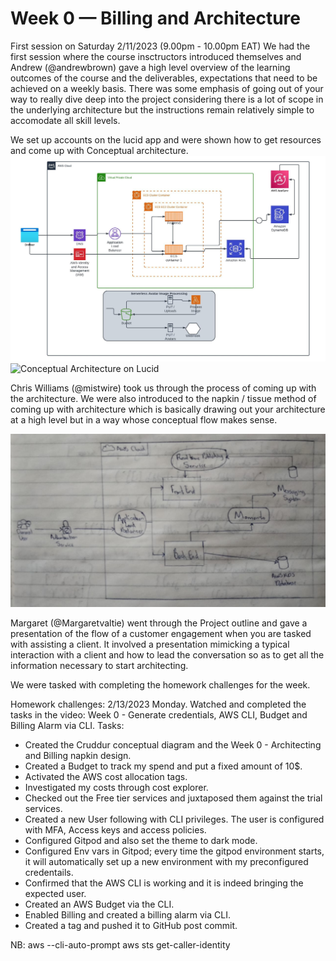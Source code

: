 # Week 0 — Billing and Architecture

First session on Saturday 2/11/2023 (9.00pm - 10.00pm EAT)
We had the first session where the course insctructors introduced themselves and Andrew (@andrewbrown) gave a high level overview of the learning outcomes of the 
course and the deliverables, expectations that need to be achieved on a weekly basis. There was some emphasis of going out of your way to really dive deep
into the project considering there is a lot of scope in the underlying architecture but the instructions remain relatively simple to accomodate all skill 
levels. 

We set up accounts on the lucid app and were shown how to get resources and come up with Conceptual architecture.
![Conceptual Architecture](https://github.com/Stevecmd/aws-bootcamp-cruddur-2023/blob/main/journal/Week%200/Cruddur%20-%20Conceptual%20Diagram.jpeg)
![Conceptual Architecture on Lucid](https://lucid.app/lucidchart/cd526c7d-0a59-4b3a-b61a-ef5e019293fe/edit?page=0_0#)

Chris Williams (@mistwire) took us through the process of coming up with the architecture. We were also introduced to the napkin / tissue method of 
coming up with architecture which is basically drawing out your architecture at a high level but in a way whose conceptual flow makes sense.

![Napkin design](https://github.com/Stevecmd/aws-bootcamp-cruddur-2023/blob/main/journal/Week%200/Cruddur%20-%20Napkin%20design%20main.jpeg)

Margaret (@Margaretvaltie) went through the Project outline and gave a presentation of the flow of a customer engagement when you are tasked with assisting a client. It involved a presentation mimicking a typical interaction with a client and how to lead the conversation so as 
to get all the information necessary to start architecting.

We were tasked with completing the homework challenges for the week.

Homework challenges: 2/13/2023 Monday.
Watched and completed the tasks in the video: Week 0 - Generate credentials, AWS CLI, Budget and Billing Alarm via CLI.
Tasks:
- Created the Cruddur conceptual diagram and the Week 0 - Architecting and Billing napkin design.
- Created a Budget to track  my spend and put a fixed amount of 10$. 
- Activated the AWS cost allocation tags.
- Investigated my costs through cost explorer.
- Checked out the Free tier services and juxtaposed them against the trial services.
- Created a new User following with CLI privileges. The user is configured with MFA, Access keys and access policies.
- Configured Gitpod and also set the theme to dark mode.
- Configured Env vars in Gitpod; every time the gitpod environment starts, it will automatically set up a new environment with my 
    preconfigured credentails.
- Confirmed that the AWS CLI is working and it is indeed bringing the expected user.
- Created an AWS Budget via the CLI.
- Enabled Billing and created a billing alarm via CLI.
- Created a tag and pushed it to GitHub post commit.

NB: aws --cli-auto-prompt
    aws sts get-caller-identity
